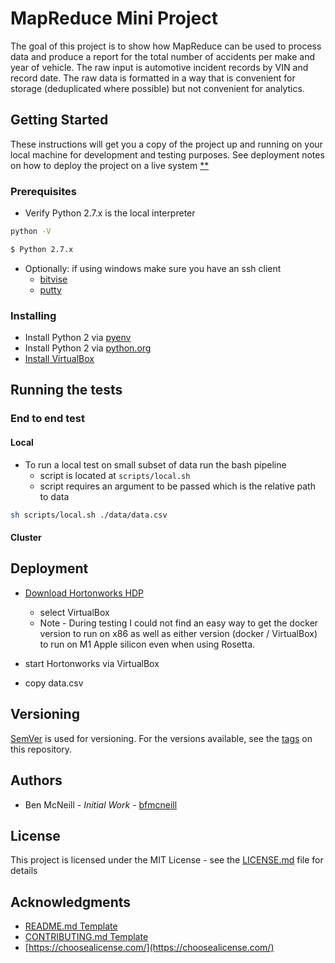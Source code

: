# MapReduce Mini Project

The goal of this project is to show how MapReduce can be used to process data and produce a report for the total number of accidents per make and year of vehicle. The raw input is automotive incident records by VIN and record date. The raw data is formatted in a way that is convenient for storage (deduplicated where possible) but not convenient for analytics.

## Getting Started

These instructions will get you a copy of the project up and running on your local machine for development and testing purposes. See deployment notes on how to deploy the project on a live system [\*\*](#deployment)

### Prerequisites

- Verify Python 2.7.x is the local interpreter

```bash
python -V

$ Python 2.7.x
```

- Optionally: if using windows make sure you have an ssh client
  - [bitvise](https://www.bitvise.com/ssh-client-download)
  - [putty](https://www.putty.org/)

### Installing

- Install Python 2 via [pyenv](https://github.com/pyenv/pyenv)
- Install Python 2 via [python.org](https://www.python.org/)
- [Install VirtualBox](https://www.virtualbox.org/wiki/Downloads)

## Running the tests

### End to end test

#### Local

- To run a local test on small subset of data run the bash pipeline
  - script is located at `scripts/local.sh`
  - script requires an argument to be passed which is the relative path to data

```bash
sh scripts/local.sh ./data/data.csv
```

#### Cluster

## Deployment

- [Download Hortonworks HDP](https://www.cloudera.com/downloads/hortonworks-sandbox/hdp.html)

  - select VirtualBox
  - Note - During testing I could not find an easy way to get the docker version to run on x86 as well as either version (docker / VirtualBox) to run on M1 Apple silicon even when using Rosetta.

- start Hortonworks via VirtualBox
- copy data.csv

## Versioning

[SemVer](https://semver.org/) is used for versioning. For the versions available, see the [tags](https://github.com/bfmcneill/hadoop-mini-project/tags) on this repository.

## Authors

- Ben McNeill - _Initial Work_ - [bfmcneill](https://github.com/bfmcneill)

## License

This project is licensed under the MIT License - see the [LICENSE.md](LICENSE.md) file for details

## Acknowledgments

- [README.md Template](https://gist.github.com/PurpleBooth/109311bb0361f32d87a2)
- [CONTRIBUTING.md Template](https://gist.github.com/PurpleBooth/b24679402957c63ec426)
- [https://choosealicense.com/](https://choosealicense.com/)
